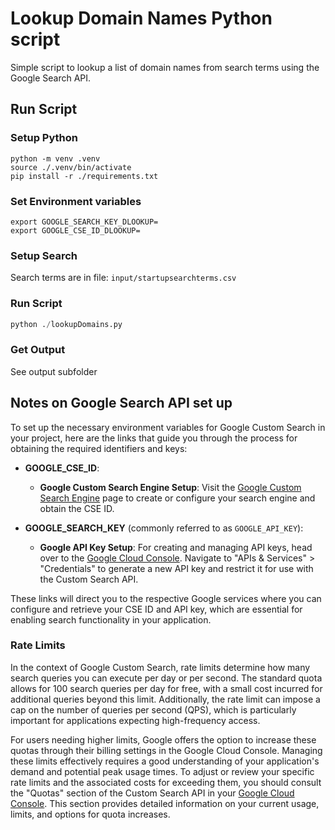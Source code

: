 # Lookup Domain Names Python script

Simple script to lookup a list of domain names from search terms using the Google Search API. 

## Run Script
### Setup Python 
```
python -m venv .venv
source ./.venv/bin/activate
pip install -r ./requirements.txt
```
### Set Environment variables
```
export GOOGLE_SEARCH_KEY_DLOOKUP=
export GOOGLE_CSE_ID_DLOOKUP=
```
### Setup Search
Search terms are in file:
`input/startupsearchterms.csv`

### Run Script
```python
python ./lookupDomains.py
```
### Get Output
See output subfolder

## Notes on Google Search API set up
To set up the necessary environment variables for Google Custom Search in your project, here are the links that guide you through the process for obtaining the required identifiers and keys:

- **GOOGLE_CSE_ID**:
  - **Google Custom Search Engine Setup**: Visit the [Google Custom Search Engine](https://cse.google.com/cse/) page to create or configure your search engine and obtain the CSE ID.

- **GOOGLE_SEARCH_KEY** (commonly referred to as `GOOGLE_API_KEY`):
  - **Google API Key Setup**: For creating and managing API keys, head over to the [Google Cloud Console](https://console.cloud.google.com/). Navigate to "APIs & Services" > "Credentials" to generate a new API key and restrict it for use with the Custom Search API.

These links will direct you to the respective Google services where you can configure and retrieve your CSE ID and API key, which are essential for enabling search functionality in your application.

### Rate Limits
In the context of Google Custom Search, rate limits determine how many search queries you can execute per day or per second. The standard quota allows for 100 search queries per day for free, with a small cost incurred for additional queries beyond this limit. Additionally, the rate limit can impose a cap on the number of queries per second (QPS), which is particularly important for applications expecting high-frequency access.

For users needing higher limits, Google offers the option to increase these quotas through their billing settings in the Google Cloud Console. Managing these limits effectively requires a good understanding of your application's demand and potential peak usage times. To adjust or review your specific rate limits and the associated costs for exceeding them, you should consult the "Quotas" section of the Custom Search API in your [Google Cloud Console](https://console.cloud.google.com/). This section provides detailed information on your current usage, limits, and options for quota increases.
